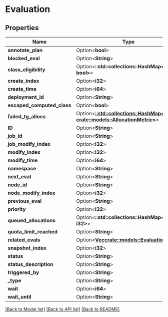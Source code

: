 # Evaluation

## Properties

Name | Type | Description | Notes
------------ | ------------- | ------------- | -------------
**annotate_plan** | Option<**bool**> |  | [optional]
**blocked_eval** | Option<**String**> |  | [optional]
**class_eligibility** | Option<**::std::collections::HashMap<String, bool>**> |  | [optional]
**create_index** | Option<**i32**> |  | [optional]
**create_time** | Option<**i64**> |  | [optional]
**deployment_id** | Option<**String**> |  | [optional]
**escaped_computed_class** | Option<**bool**> |  | [optional]
**failed_tg_allocs** | Option<[**::std::collections::HashMap<String, crate::models::AllocationMetric>**](AllocationMetric.md)> |  | [optional]
**ID** | Option<**String**> |  | [optional]
**job_id** | Option<**String**> |  | [optional]
**job_modify_index** | Option<**i32**> |  | [optional]
**modify_index** | Option<**i32**> |  | [optional]
**modify_time** | Option<**i64**> |  | [optional]
**namespace** | Option<**String**> |  | [optional]
**next_eval** | Option<**String**> |  | [optional]
**node_id** | Option<**String**> |  | [optional]
**node_modify_index** | Option<**i32**> |  | [optional]
**previous_eval** | Option<**String**> |  | [optional]
**priority** | Option<**i32**> |  | [optional]
**queued_allocations** | Option<**::std::collections::HashMap<String, i32>**> |  | [optional]
**quota_limit_reached** | Option<**String**> |  | [optional]
**related_evals** | Option<[**Vec<crate::models::EvaluationStub>**](EvaluationStub.md)> |  | [optional]
**snapshot_index** | Option<**i32**> |  | [optional]
**status** | Option<**String**> |  | [optional]
**status_description** | Option<**String**> |  | [optional]
**triggered_by** | Option<**String**> |  | [optional]
**_type** | Option<**String**> |  | [optional]
**wait** | Option<**i64**> |  | [optional]
**wait_until** | Option<**String**> |  | [optional]

[[Back to Model list]](../README.md#documentation-for-models) [[Back to API list]](../README.md#documentation-for-api-endpoints) [[Back to README]](../README.md)



